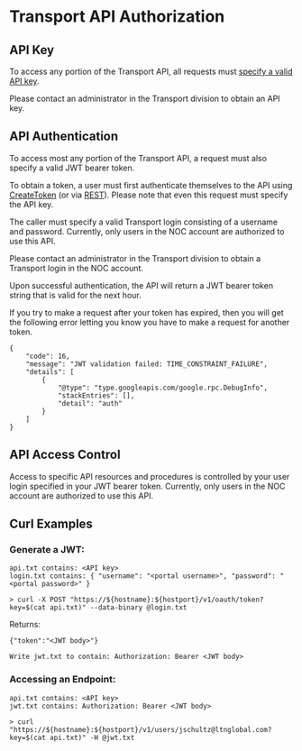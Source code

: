 # Transport API Authorization

## API Key

To access any portion of the Transport API, all requests must 
[specify a valid API key](https://cloud.google.com/endpoints/docs/grpc/restricting-api-access-with-api-keys#calling_an_api_using_an_api_key).

Please contact an administrator in the Transport division to obtain an API key.

## API Authentication

To access most any portion of the Transport API, a request must also specify a valid JWT bearer token. 

To obtain a token, a user must first authenticate themselves to the API using [CreateToken](../../methods/Auth/CreateToken) 
(or via [REST](../../routes/v1/oauth/token/post)).  Please note that even this request must specify the API key.

The caller must specify a valid Transport login consisting of a username and password. Currently, only users in the NOC 
account are authorized to use this API.

Please contact an administrator in the Transport division to obtain a Transport login in the NOC account.

Upon successful authentication, the API will return a JWT bearer token string that is valid for the next hour.

If you try to make a request after your token has expired, then you will get the following error letting you know you have to make a request for another token.

    {
        "code": 16,
        "message": "JWT validation failed: TIME_CONSTRAINT_FAILURE",
        "details": [
            {
                "@type": "type.googleapis.com/google.rpc.DebugInfo",
                "stackEntries": [],
                "detail": "auth"
            }
        ]
    }

## API Access Control

Access to specific API resources and procedures is controlled by your user login specified in your JWT bearer token. Currently, only users in the NOC account are 
authorized to use this API.

## Curl Examples

### Generate a JWT:

    api.txt contains: <API key>
    login.txt contains: { "username": "<portal username>", "password": "<portal password>" }

    > curl -X POST "https://${hostname}:${hostport}/v1/oauth/token?key=$(cat api.txt)" --data-binary @login.txt

Returns:
    
    {"token":"<JWT body>"}
    
    Write jwt.txt to contain: Authorization: Bearer <JWT body>

### Accessing an Endpoint:

    api.txt contains: <API key>
    jwt.txt contains: Authorization: Bearer <JWT body>

    > curl "https://${hostname}:${hostport}/v1/users/jschultz@ltnglobal.com?key=$(cat api.txt)" -H @jwt.txt
